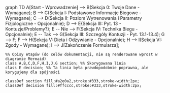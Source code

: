 graph TD
    A[Start - Wprowadzenie] --> B(Sekcja 0: Twoje Dane - Wymagane);
    B --> C(Sekcja I: Podstawowe Informacje Biegowe - Wymagane);
    C --> D(Sekcja II: Poziom Wytrenowania i Parametry Fizjologiczne - Opcjonalnie);
    D --> E{Sekcja III: Pyt. 13 - Kontuzje/Problemy?};
    E -- Nie --> F(Sekcja IV: Technika Biegu - Opcjonalnie);
    E -- Tak --> G(Sekcja III: Szczegóły Kontuzji - Pyt. 13.1-13.4);
    G --> F;
    F --> H(Sekcja V: Dieta i Odżywianie - Opcjonalnie);
    H --> I(Sekcja VI: Zgody - Wymagane);
    I --> J[Zakończenie Formularza];

    %% Opisy etapów (do celów dokumentacji, nie są renderowane wprost w diagramie Mermaid)
    class A,B,C,D,F,H,I,J,G section; %% Skorygowana linia
    class E decision; %% Ta linia była prawdopodobnie poprawna, ale korygujemy dla spójności

    classDef section fill:#a2e0a2,stroke:#333,stroke-width:2px;
    classDef decision fill:#ffcccc,stroke:#333,stroke-width:2px;
